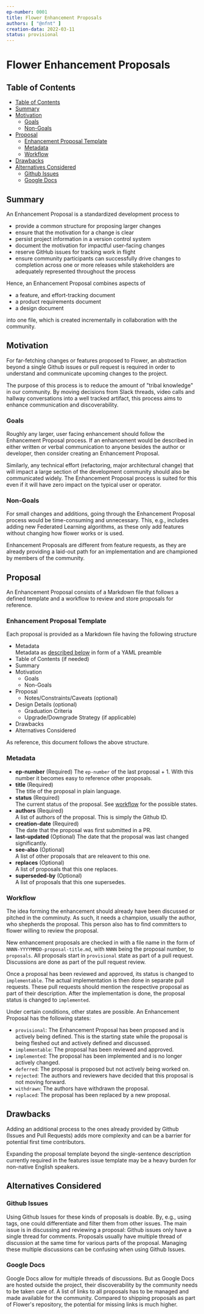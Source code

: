 ```yaml
---
ep-number: 0001
title: Flower Enhancement Proposals
authors: [ "@nfnt" ]
creation-data: 2022-03-11
status: provisional
---
```


# Flower Enhancement Proposals

## Table of Contents

- [Table of Contents](#table-of-contents)
- [Summary](#summary)
- [Motivation](#motivation)
  - [Goals](#goals)
  - [Non-Goals](#non-goals)
- [Proposal](#proposal)
  - [Enhancement Proposal Template](#enhancement-proposal-template)
  - [Metadata](#metadata)
  - [Workflow](#workflow)
- [Drawbacks](#drawbacks)
- [Alternatives Considered](#alternatives-considered)
  - [Github Issues](#github-issues)
  - [Google Docs](#google-docs)

## Summary

An Enhancement Proposal is a standardized development process to
- provide a common structure for proposing larger changes
- ensure that the motivation for a change is clear
- persist project information in a version control system
- document the motivation for impactful user-facing changes
- reserve GitHub issues for tracking work in flight
- ensure community participants can successfully drive changes to completion across one or more releases while stakeholders are adequately represented throughout the process

Hence, an Enhancement Proposal combines aspects of
- a feature, and effort-tracking document
- a product requirements document
- a design document

into one file, which is created incrementally in collaboration with the community.

## Motivation

For far-fetching changes or features proposed to Flower, an abstraction beyond a single Github issues or pull request is required in order to understand and communicate upcoming changes to the project.

The purpose of this process is to reduce the amount of "tribal knowledge" in our community. By moving decisions from Slack threads, video calls and hallway conversations into a well tracked artifact, this process aims to enhance communication and discoverability.

### Goals

Roughly any larger, user facing enhancement should follow the Enhancement Proposal process. If an enhancement would be described in either written or verbal communication to anyone besides the author or developer, then consider creating an Enhancement Proposal.

Similarly, any technical effort (refactoring, major architectural change) that will impact a large section of the development community should also be communicated widely. The Enhancement Proposal process is suited for this even if it will have zero impact on the typical user or operator.

### Non-Goals

For small changes and additions, going through the Enhancement Proposal process would be time-consuming and unnecessary. This, e.g., includes adding new Federated Learning algorithms, as these only add features without changing how flower works or is used.

Enhancement Proposals are different from feature requests, as they are already providing a laid-out path for an implementation and are championed by members of the community.

## Proposal

An Enhancement Proposal consists of a Markdown file that follows a defined template and a workflow to review and store proposals for reference.

### Enhancement Proposal Template

Each proposal is provided as a Markdown file having the following structure

- Metadata  
  Metadata as [described below](#metadata) in form of a YAML preamble
- Table of Contents (if needed)
- Summary  
- Motivation
  - Goals
  - Non-Goals
- Proposal
  - Notes/Constraints/Caveats (optional)
- Design Details (optional)
  - Graduation Criteria
  - Upgrade/Downgrade Strategy (if applicable)
- Drawbacks
- Alternatives Considered

As reference, this document follows the above structure.

### Metadata

- __ep-number__ (Required)
  The `ep-number` of the last proposal + 1. With this number it becomes easy to reference other proposals.
- __title__ (Required)  
  The title of the proposal in plain language.
- __status__ (Required)  
  The current status of the proposal. See [workflow](#workflow) for the possible states.
- __authors__ (Required)  
  A list of authors of the proposal. This is simply the Github ID.
- __creation-date__ (Required)  
  The date that the proposal was first submitted in a PR.
- __last-updated__ (Optional)
  The date that the proposal was last changed significantly.  
- __see-also__ (Optional)  
  A list of other proposals that are releavent to this one.
- __replaces__ (Optional)  
  A list of proposals that this one replaces.
- __superseded-by__ (Optional)  
  A list of proposals that this one supersedes.

### Workflow

The idea forming the enhancement should already have been discussed or pitched in the comminuty. As such, it needs a champion, usually the author, who shepherds the proposal. This person also has to find committers to flower willing to review the proposal.

New enhancement proposals are checked in with a file name in the form of `NNNN-YYYYMMDD-proposal-title.md`, with `NNNN` being the proposal number, to `proposals`. All proposals start in `provisional` state as part of a pull request. Discussions are done as part of the pull request review.

Once a proposal has been reviewed and approved, its status is changed to `implementable`. The actual implementation is then done in separate pull requests. These pull requests should mention the respective proposal as part of their description. After the implementation is done, the proposal status is changed to `implemented`.

Under certain conditions, other states are possible. An Enhancement Proposal has the following states:
- `provisional`: The Enhancement Proposal has been proposed and is actively being defined. This is the starting state while the proposal is being fleshed out and actively defined and discussed.
- `implementable`: The proposal has been reviewed and approved.
- `implemented`: The proposal has been implemented and is no longer actively changed.
- `deferred`: The proposal is proposed but not actively being worked on.
- `rejected`: The authors and reviewers have decided that this proposal is not moving forward.
- `withdrawn`: The authors have withdrawn the proposal.
- `replaced`: The proposal has been replaced by a new proposal.

## Drawbacks

Adding an additional process to the ones already provided by Github (Issues and Pull Requests) adds more complexity and can be a barrier for potential first time contributors.

Expanding the proposal template beyond the single-sentence description currently required in the features issue template may be a heavy burden for non-native English speakers.

## Alternatives Considered

### Github Issues

Using Github Issues for these kinds of proposals is doable. By, e.g., using tags, one could differentiate and filter them from other issues. The main issue is in discussing and reviewing a proposal: Github issues only have a single thread for comments. Proposals usually have multiple thread of discussion at the same time for various parts of the proposal. Managing these multiple discussions can be confusing when using Github Issues.

### Google Docs

Google Docs allow for multiple threads of discussions. But as Google Docs are hosted outside the project, their discoverability by the community needs to be taken care of. A list of links to all proposals has to be managed and made available for the community. Compared to shipping proposals as part of Flower's repository, the potential for missing links is much higher.
